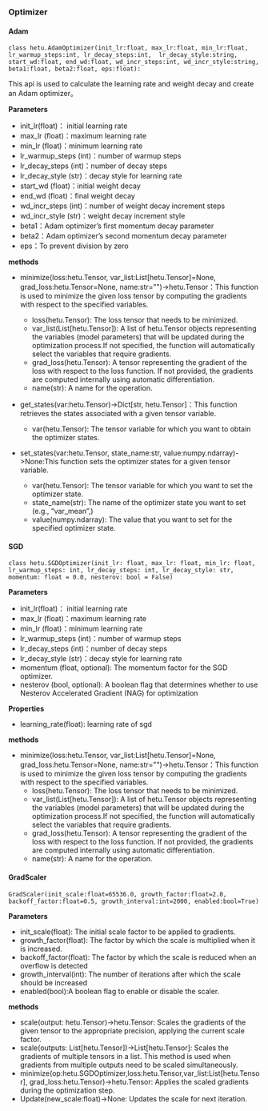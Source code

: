 
### Optimizer
#### Adam

```
class hetu.AdamOptimizer(init_lr:float, max_lr:float, min_lr:float, lr_warmup_steps:int, lr_decay_steps:int,  lr_decay_style:string, start_wd:float, end_wd:float, wd_incr_steps:int, wd_incr_style:string, beta1:float, beta2:float, eps:float):

```

This api is used to calculate the learning rate and weight decay and create an Adam optimizer。

**Parameters**

-  init_lr(float)： initial learning rate
- max_lr (float)：maximum learning rate
- min_lr (float)：minimum learning rate
- lr_warmup_steps (int)：number of warmup steps
- lr_decay_steps (int)：number of decay steps
- lr_decay_style (str)：decay style for learning rate
- start_wd (float)：initial weight decay
- end_wd (float)：final weight decay
- wd_incr_steps (int)：number of weight decay increment steps
- wd_incr_style (str)：weight decay increment style
- beta1：Adam optimizer’s first momentum decay parameter
- beta2：Adam optimizer’s second momentum decay parameter
- eps：To prevent division by zero

**methods**

- minimize(loss:hetu.Tensor, var_list:List[hetu.Tensor]=None, grad_loss:hetu.Tensor=None, name:str="")->hetu.Tensor：This function is used to minimize the given loss tensor by computing the gradients with respect to the specified variables.
  - loss(hetu.Tensor): The loss tensor that needs to be minimized. 
  - var_list(List[hetu.Tensor]): A list of hetu.Tensor objects representing the variables (model parameters) that will be updated during the optimization process.If not specified, the function will automatically select the variables that require gradients. 
  - grad_loss(hetu.Tensor): A tensor representing the gradient of the loss with respect to the loss function. If not provided, the gradients are computed internally using automatic differentiation.
  - name(str): A name for the operation. 

- get_states(var:hetu.Tensor)->Dict[str, hetu.Tensor]：This function retrieves the states associated with a given tensor variable.
  - var(hetu.Tensor): The tensor variable for which you want to obtain the optimizer states. 
- set_states(var:hetu.Tensor, state_name:str, value:numpy.ndarray)->None:This function sets the optimizer states for a given tensor variable.
  - var(hetu.Tensor): The tensor variable for which you want to set the optimizer state. 
  - state_name(str): The name of the optimizer state you want to set (e.g., “var_mean”,)
  - value(numpy.ndarray):  The value that you want to set for the specified optimizer state.

#### SGD

```
class hetu.SGDOptimizer(init_lr: float, max_lr: float, min_lr: float, lr_warmup_steps: int, lr_decay_steps: int, lr_decay_style: str, momentum: float = 0.0, nesterov: bool = False)
```

**Parameters**

- init_lr(float)： initial learning rate
- max_lr (float)：maximum learning rate
- min_lr (float)：minimum learning rate
- lr_warmup_steps (int)：number of warmup steps
- lr_decay_steps (int)：number of decay steps
- lr_decay_style (str)：decay style for learning rate
- momentum (float, optional): The momentum factor for the SGD optimizer.
- nesterov (bool, optional): A boolean flag that determines whether to use Nesterov Accelerated Gradient (NAG) for optimization

**Properties**

- learning_rate(float): learning rate of sgd

**methods**

- minimize(loss:hetu.Tensor, var_list:List[hetu.Tensor]=None, grad_loss:hetu.Tensor=None, name:str="")->hetu.Tensor：This function is used to minimize the given loss tensor by computing the gradients with respect to the specified variables.
  - loss(hetu.Tensor): The loss tensor that needs to be minimized. 
  - var_list(List[hetu.Tensor]): A list of hetu.Tensor objects representing the variables (model parameters) that will be updated during the optimization process.If not specified, the function will automatically select the variables that require gradients. 
  - grad_loss(hetu.Tensor): A tensor representing the gradient of the loss with respect to the loss function. If not provided, the gradients are computed internally using automatic differentiation.
  - name(str): A name for the operation. 

#### GradScaler

```
GradScaler(init_scale:float=65536.0, growth_factor:float=2.0,  backoff_factor:float=0.5, growth_interval:int=2000, enabled:bool=True)
```

**Parameters**

- init_scale(float): The initial scale factor to be applied to gradients.
- growth_factor(float): The factor by which the scale is multiplied when it is increased. 
- backoff_factor(float): The factor by which the scale is reduced when an overflow is detected 
- growth_interval(int): The number of iterations after which the scale should be increased
- enabled(bool):A boolean flag to enable or disable the scaler.

**methods**

- scale(output: hetu.Tensor)->hetu.Tensor: Scales the gradients of the given tensor to the appropriate precision, applying the current scale factor.
- scale(outputs: List[hetu.Tensor])->List[hetu.Tensor]: Scales the gradients of multiple tensors in a list. This method is used when gradients from multiple outputs need to be scaled simultaneously.
- minimize(op:hetu.SGDOptimizer,loss:hetu.Tensor,var_list:List[hetu.Tensor], grad_loss:hetu.Tensor)->hetu.Tensor: Applies the scaled gradients during the optimization step. 
- Update(new_scale:float)->None: Updates the scale for next iteration.
